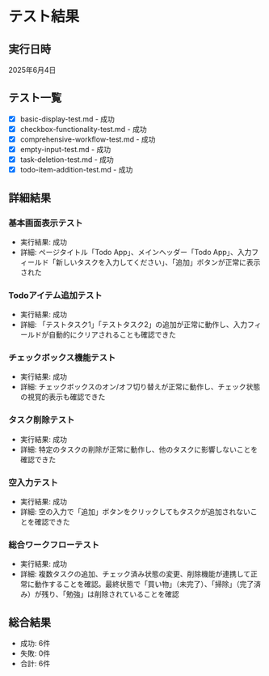 # テスト結果

## 実行日時
2025年6月4日

## テスト一覧
- [x] basic-display-test.md - 成功
- [x] checkbox-functionality-test.md - 成功 
- [x] comprehensive-workflow-test.md - 成功
- [x] empty-input-test.md - 成功
- [x] task-deletion-test.md - 成功
- [x] todo-item-addition-test.md - 成功

## 詳細結果

### 基本画面表示テスト
- 実行結果: 成功
- 詳細: ページタイトル「Todo App」、メインヘッダー「Todo App」、入力フィールド「新しいタスクを入力してください」、「追加」ボタンが正常に表示された

### Todoアイテム追加テスト
- 実行結果: 成功
- 詳細: 「テストタスク1」「テストタスク2」の追加が正常に動作し、入力フィールドが自動的にクリアされることも確認できた

### チェックボックス機能テスト
- 実行結果: 成功
- 詳細: チェックボックスのオン/オフ切り替えが正常に動作し、チェック状態の視覚的表示も確認できた

### タスク削除テスト
- 実行結果: 成功
- 詳細: 特定のタスクの削除が正常に動作し、他のタスクに影響しないことを確認できた

### 空入力テスト
- 実行結果: 成功
- 詳細: 空の入力で「追加」ボタンをクリックしてもタスクが追加されないことを確認できた

### 総合ワークフローテスト
- 実行結果: 成功
- 詳細: 複数タスクの追加、チェック済み状態の変更、削除機能が連携して正常に動作することを確認。最終状態で「買い物」（未完了）、「掃除」（完了済み）が残り、「勉強」は削除されていることを確認

## 総合結果
- 成功: 6件
- 失敗: 0件
- 合計: 6件